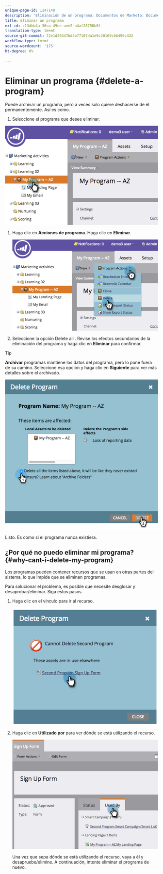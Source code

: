 ```yaml
---
unique-page-id: 1147148
description: 'Eliminación de un programa: Documentos de Marketo: Documentación del producto'
title: Eliminar un programa
exl-id: c13dbb4a-36ea-49ee-aee2-a4af28750b0f
translation-type: tm+mt
source-git-commit: 72e1d29347bd5b77107da1e9c30169cb6490c432
workflow-type: tm+mt
source-wordcount: '175'
ht-degree: 0%

---
```


# Eliminar un programa {#delete-a-program}

Puede archivar un programa, pero a veces solo quiere deshacerse de él permanentemente. Así es como.

1. Seleccione el programa que desee eliminar.

![](assets/image2014-9-23-15-3a40-3a57.png)

1. Haga clic en **Acciones de programa**. Haga clic en **Eliminar**.

   ![](assets/image2014-9-23-15-3a41-3a11.png)

1. Seleccione la opción Delete all . Revise los efectos secundarios de la eliminación del programa y haga clic en **Eliminar** para confirmar.

>[!TIP]
>
>**Archivar** programas mantiene los datos del programa, pero lo pone fuera de su camino. Seleccione esa opción y haga clic en **Siguiente** para ver más detalles sobre el archivado.

![](assets/2017-05-05-15-04-15.png)

Listo. Es como si el programa nunca existiera.

## ¿Por qué no puedo eliminar mi programa? {#why-cant-i-delete-my-program}

Los programas pueden contener recursos que se usan en otras partes del sistema, lo que impide que se eliminen programas.

Para solucionar el problema, es posible que necesite desglosar y desaprobar/eliminar. Siga estos pasos.

1. Haga clic en el vínculo para ir al recurso.

   ![](assets/image2014-9-23-15-3a42-3a10.png)

1. Haga clic en **Utilizado por** para ver dónde se está utilizando el recurso.

   ![](assets/image2014-9-23-15-3a42-3a57.png)

   Una vez que sepa dónde se está utilizando el recurso, vaya a él y desapruebe/elimine. A continuación, intente eliminar el programa de nuevo.
